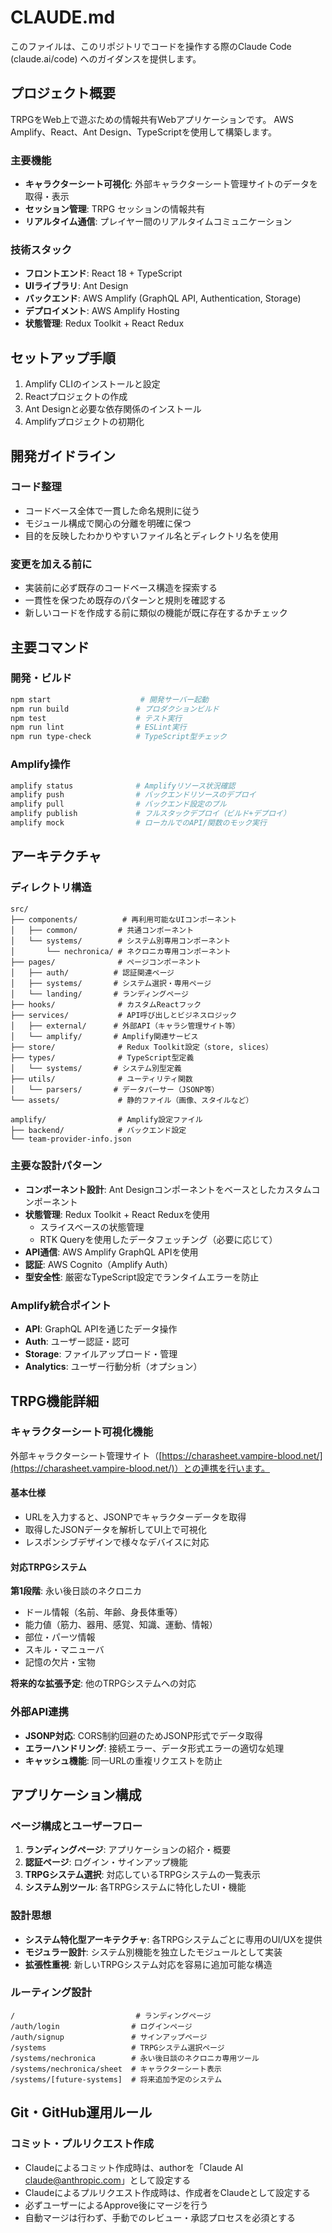 # CLAUDE.md

このファイルは、このリポジトリでコードを操作する際のClaude Code (claude.ai/code) へのガイダンスを提供します。

## プロジェクト概要

TRPGをWeb上で遊ぶための情報共有Webアプリケーションです。
AWS Amplify、React、Ant Design、TypeScriptを使用して構築します。

### 主要機能

- **キャラクターシート可視化**: 外部キャラクターシート管理サイトのデータを取得・表示
- **セッション管理**: TRPG セッションの情報共有
- **リアルタイム通信**: プレイヤー間のリアルタイムコミュニケーション

### 技術スタック

- **フロントエンド**: React 18 + TypeScript
- **UIライブラリ**: Ant Design
- **バックエンド**: AWS Amplify (GraphQL API, Authentication, Storage)
- **デプロイメント**: AWS Amplify Hosting
- **状態管理**: Redux Toolkit + React Redux

## セットアップ手順

1. Amplify CLIのインストールと設定
2. Reactプロジェクトの作成
3. Ant Designと必要な依存関係のインストール
4. Amplifyプロジェクトの初期化

## 開発ガイドライン

### コード整理

- コードベース全体で一貫した命名規則に従う
- モジュール構成で関心の分離を明確に保つ
- 目的を反映したわかりやすいファイル名とディレクトリ名を使用

### 変更を加える前に

- 実装前に必ず既存のコードベース構造を探索する
- 一貫性を保つため既存のパターンと規則を確認する
- 新しいコードを作成する前に類似の機能が既に存在するかチェック

## 主要コマンド

### 開発・ビルド

```bash
npm start                    # 開発サーバー起動
npm run build               # プロダクションビルド
npm test                    # テスト実行
npm run lint                # ESLint実行
npm run type-check          # TypeScript型チェック
```

### Amplify操作

```bash
amplify status              # Amplifyリソース状況確認
amplify push                # バックエンドリソースのデプロイ
amplify pull                # バックエンド設定のプル
amplify publish             # フルスタックデプロイ（ビルド+デプロイ）
amplify mock                # ローカルでのAPI/関数のモック実行
```

## アーキテクチャ

### ディレクトリ構造

```
src/
├── components/          # 再利用可能なUIコンポーネント
│   ├── common/         # 共通コンポーネント
│   └── systems/        # システム別専用コンポーネント
│       └── nechronica/ # ネクロニカ専用コンポーネント
├── pages/              # ページコンポーネント
│   ├── auth/          # 認証関連ページ
│   ├── systems/       # システム選択・専用ページ
│   └── landing/       # ランディングページ
├── hooks/              # カスタムReactフック
├── services/           # API呼び出しとビジネスロジック
│   ├── external/      # 外部API（キャラシ管理サイト等）
│   └── amplify/       # Amplify関連サービス
├── store/              # Redux Toolkit設定（store, slices）
├── types/              # TypeScript型定義
│   └── systems/       # システム別型定義
├── utils/              # ユーティリティ関数
│   └── parsers/       # データパーサー（JSONP等）
└── assets/             # 静的ファイル（画像、スタイルなど）

amplify/                # Amplify設定ファイル
├── backend/            # バックエンド設定
└── team-provider-info.json
```

### 主要な設計パターン

- **コンポーネント設計**: Ant Designコンポーネントをベースとしたカスタムコンポーネント
- **状態管理**: Redux Toolkit + React Reduxを使用
  - スライスベースの状態管理
  - RTK Queryを使用したデータフェッチング（必要に応じて）
- **API通信**: AWS Amplify GraphQL APIを使用
- **認証**: AWS Cognito（Amplify Auth）
- **型安全性**: 厳密なTypeScript設定でランタイムエラーを防止

### Amplify統合ポイント

- **API**: GraphQL APIを通じたデータ操作
- **Auth**: ユーザー認証・認可
- **Storage**: ファイルアップロード・管理
- **Analytics**: ユーザー行動分析（オプション）

## TRPG機能詳細

### キャラクターシート可視化機能

外部キャラクターシート管理サイト（[https://charasheet.vampire-blood.net/](https://charasheet.vampire-blood.net/)）との連携を行います。

#### 基本仕様

- URLを入力すると、JSONPでキャラクターデータを取得
- 取得したJSONデータを解析してUI上で可視化
- レスポンシブデザインで様々なデバイスに対応

#### 対応TRPGシステム

**第1段階**: 永い後日談のネクロニカ

- ドール情報（名前、年齢、身長体重等）
- 能力値（筋力、器用、感覚、知識、運動、情報）
- 部位・パーツ情報
- スキル・マニューバ
- 記憶の欠片・宝物

**将来的な拡張予定**: 他のTRPGシステムへの対応

### 外部API連携

- **JSONP対応**: CORS制約回避のためJSONP形式でデータ取得
- **エラーハンドリング**: 接続エラー、データ形式エラーの適切な処理
- **キャッシュ機能**: 同一URLの重複リクエストを防止

## アプリケーション構成

### ページ構成とユーザーフロー

1. **ランディングページ**: アプリケーションの紹介・概要
2. **認証ページ**: ログイン・サインアップ機能
3. **TRPGシステム選択**: 対応しているTRPGシステムの一覧表示
4. **システム別ツール**: 各TRPGシステムに特化したUI・機能

### 設計思想

- **システム特化型アーキテクチャ**: 各TRPGシステムごとに専用のUI/UXを提供
- **モジュラー設計**: システム別機能を独立したモジュールとして実装
- **拡張性重視**: 新しいTRPGシステム対応を容易に追加可能な構造

### ルーティング設計

```
/                           # ランディングページ
/auth/login                # ログインページ
/auth/signup               # サインアップページ
/systems                   # TRPGシステム選択ページ
/systems/nechronica        # 永い後日談のネクロニカ専用ツール
/systems/nechronica/sheet  # キャラクターシート表示
/systems/[future-systems]  # 将来追加予定のシステム
```

## Git・GitHub運用ルール

### コミット・プルリクエスト作成

- Claudeによるコミット作成時は、authorを「Claude AI <claude@anthropic.com>」として設定する
- Claudeによるプルリクエスト作成時は、作成者をClaudeとして設定する
- 必ずユーザーによるApprove後にマージを行う
- 自動マージは行わず、手動でのレビュー・承認プロセスを必須とする
